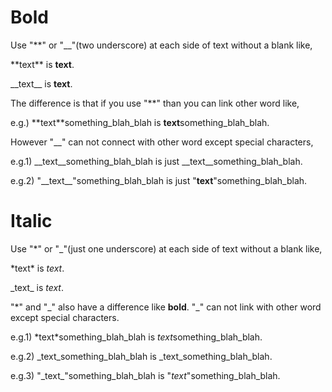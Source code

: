 # Bold
Use "**" or "__"(two underscore) at each side of text without a blank like,

\*\*text\*\* is **text**.

\_\_text\_\_ is __text__.

The difference is that if you use "**" than you can link other word like,

e.g.) \*\*text\*\*something_blah_blah is **text**something_blah_blah.

However "__" can not connect with other word except special characters,

e.g.1) \_\_text\_\_something_blah_blah is just __text__something_blah_blah.

e.g.2) "\_\_text\_\_"something_blah_blah is just "__text__"something_blah_blah.

# Italic
Use "*" or "_"(just one underscore) at each side of text without a blank like,

\*text\* is *text*.

\_text\_ is _text_.

"*" and "_" also have a difference like __bold__. "\_" can not link with other word except special characters.

e.g.1) \*text\*something_blah_blah is *text*something_blah_blah.

e.g.2) \_text\_something_blah_blah is _text_something_blah_blah.

e.g.3) "\_text\_"something_blah_blah is "_text_"something_blah_blah.